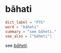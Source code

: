 # bāhati

``` toml
dict_label = "PTS"
word = "bāhati"
summary = "see bāheti."
see_also = ["bāheti"]
```

see *[bāheti](bāheti.md)*.

